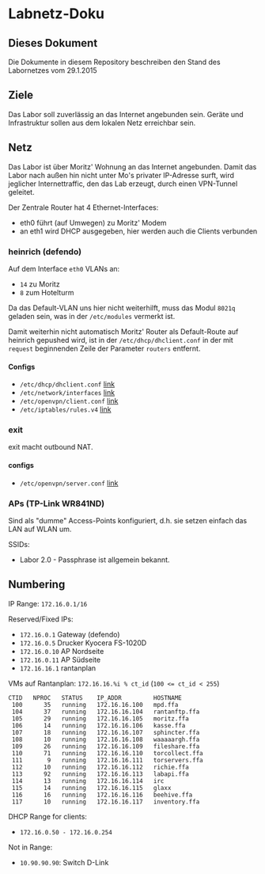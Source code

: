 # Labnetz-Doku #

## Dieses Dokument ##

Die Dokumente in diesem Repository beschreiben den Stand des Labornetzes vom 29.1.2015

## Ziele ##

Das Labor soll zuverlässig an das Internet angebunden sein. Geräte und Infrastruktur sollen aus dem lokalen Netz erreichbar sein.

## Netz ##

Das Labor ist über Moritz' Wohnung an das Internet angebunden. Damit das Labor nach außen hin nicht unter Mo's privater IP-Adresse surft, wird jeglicher Internettraffic, den das Lab erzeugt, durch einen VPN-Tunnel geleitet.

Der Zentrale Router hat 4 Ethernet-Interfaces:
  * eth0 führt (auf Umwegen) zu Moritz' Modem
  * an eth1 wird DHCP ausgegeben, hier werden auch die Clients verbunden

### heinrich (defendo) ###

Auf dem Interface `eth0` VLANs an:
  * `14` zu Moritz
  * `8` zum Hotelturm

Da das Default-VLAN uns hier nicht weiterhilft, muss das Modul `8021q` geladen sein, was in der `/etc/modules` vermerkt ist.

Damit weiterhin nicht automatisch Moritz' Router als Default-Route auf heinrich gepushed wird, ist in der `/etc/dhcp/dhclient.conf` in der mit `request` beginnenden Zeile der Parameter `routers` entfernt.

#### Configs ####

  * `/etc/dhcp/dhclient.conf` [link](heinrich/etc/dhcp/dhclient.conf)
  * `/etc/network/interfaces` [link](heinrich/etc/network/interfaces)
  * `/etc/openvpn/client.conf` [link](heinrich/etc/openvpn/client.conf)
  * `/etc/iptables/rules.v4` [link](heinrich/etc/iptables/rules.v4)

### exit ###

exit macht outbound NAT.

#### configs ####

  * `/etc/openvpn/server.conf` [link](exit/etc/openvpn/server.conf)

### APs (TP-Link WR841ND) ###

Sind als "dumme" Access-Points konfiguriert, d.h. sie setzen einfach das LAN auf WLAN um.

SSIDs:
  * Labor 2.0 - Passphrase ist allgemein bekannt.


## Numbering ##

IP Range: `172.16.0.1/16`

Reserved/Fixed IPs:
  * `172.16.0.1` Gateway (defendo)
  * `172.16.0.5` Drucker Kyocera FS-1020D
  * `172.16.0.10` AP Nordseite
  * `172.16.0.11` AP Südseite
  * `172.16.16.1` rantanplan

VMs auf Rantanplan:
`172.16.16.%i % ct_id` (`100 <= ct_id < 255`)

```
CTID   NPROC   STATUS    IP_ADDR         HOSTNAME
 100      35   running   172.16.16.100   mpd.ffa
 104      37   running   172.16.16.104   rantanftp.ffa
 105      29   running   172.16.16.105   moritz.ffa
 106      14   running   172.16.16.106   kasse.ffa
 107      18   running   172.16.16.107   sphincter.ffa
 108      10   running   172.16.16.108   waaaaargh.ffa
 109      26   running   172.16.16.109   fileshare.ffa
 110      71   running   172.16.16.110   torcollect.ffa
 111       9   running   172.16.16.111   torservers.ffa
 112      10   running   172.16.16.112   richie.ffa
 113      92   running   172.16.16.113   labapi.ffa
 114      13   running   172.16.16.114   irc
 115      14   running   172.16.16.115   glaxx
 116      16   running   172.16.16.116   beehive.ffa
 117      10   running   172.16.16.117   inventory.ffa

```

DHCP Range for clients:
  * `172.16.0.50 - 172.16.0.254`
 
Not in Range:
  * `10.90.90.90`: Switch D-Link
